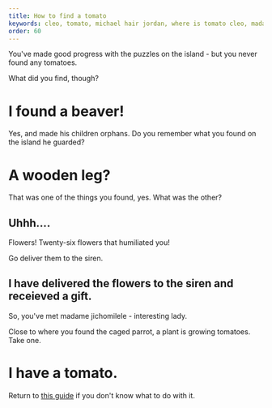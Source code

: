 ```yaml
---
title: How to find a tomato
keywords: cleo, tomato, michael hair jordan, where is tomato cleo, madame jichomilele
order: 60
---
```


You've made good progress with the puzzles on the island - but you never found any tomatoes.

What did you find, though?

# I found a beaver!
Yes, and made his children orphans. Do you remember what you found on the island he guarded?

# A wooden leg?
That was one of the things you found, yes. What was the other?

## Uhhh....
Flowers! Twenty-six flowers that humiliated you!

Go deliver them to the siren.

## I have delivered the flowers to the siren and receieved a gift.
So, you've met madame jichomilele - interesting lady.

Close to where you found the caged parrot, a plant is growing tomatoes. Take one.

# I have a tomato.
Return to [this guide](moustache.md) if you don't know what to do with it.